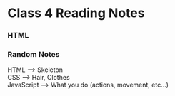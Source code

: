 # Class 4 Reading Notes

### HTML

### Random Notes

HTML --> Skeleton <br>
CSS --> Hair, Clothes <br>
JavaScript --> What you do (actions, movement, etc...)
